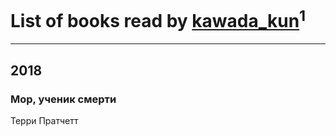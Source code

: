 # List of books read by [kawada_kun](http://vk.com/id112130619)<sup>1</sup>
---

## 2018

### Мор, ученик смерти
Терри Пратчетт



